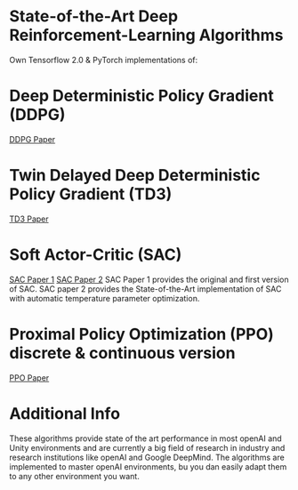 # State-of-the-Art Deep Reinforcement-Learning Algorithms
 
Own Tensorflow 2.0 & PyTorch implementations of:

# Deep Deterministic Policy Gradient (DDPG)
[DDPG Paper](https://arxiv.org/abs/1509.02971)

# Twin Delayed Deep Deterministic Policy Gradient (TD3)
[TD3 Paper](https://arxiv.org/abs/1802.09477)

# Soft Actor-Critic (SAC)
[SAC Paper 1](https://arxiv.org/abs/1801.01290)
[SAC Paper 2](https://arxiv.org/abs/1812.05905)
SAC Paper 1 provides the original and first version of SAC.
SAC paper 2 provides the State-of-the-Art implementation of SAC with automatic temperature parameter optimization.

# Proximal Policy Optimization (PPO) discrete & continuous version
[PPO Paper](https://arxiv.org/abs/1707.06347)

# Additional Info
These algorithms provide state of the art performance in most openAI and Unity environments and are currently a big field of research in industry and research institutions like openAI and Google DeepMind.
The algorithms are implemented to master openAI environments, bu you dan easily adapt them to any other environment you want.
